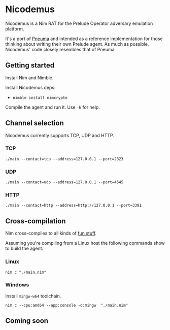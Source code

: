 # Nicodemus

Nicodemus is a Nim RAT for the Prelude Operator adversary emulation platform.  

It's a port of [Pneuma](https://github.com/preludeorg/pneuma) and intended as a reference implementation for those thinking about writing their own Prelude agent. As much as possible, Nicodemus' code closely resembles that of Pneuma

## Getting started

Install Nim and Nimble.

Install Nicodemus deps:
- `nimble install nimcrypto`

Compile the agent and run it.  Use `-h` for help.

## Channel selection

Nicodemus currently supports TCP, UDP and HTTP.

### TCP
`./main --contact=tcp --address=127.0.0.1 --port=2323`

### UDP
`./main --contact=udp --address=127.0.0.1 --port=4545`

### HTTP

`./main --contact=http --address=http://127.0.0.1 --port=3391`


## Cross-compilation

Nim cross-compiles to all kinds of [fun stuff](https://nim-lang.org/docs/nimc.html#crossminuscompilation-for-nintendo-switch).

Assuming you're compiling from a Linux host the following commands show to build the agent.

### Linux

`nim c "./main.nim"`

### Windows

Install `mingw-w64` toolchain.

`nim c --cpu:amd64 --app:console -d:mingw  "./main.nim"`

## Coming soon


